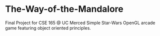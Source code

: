 # The-Way-of-the-Mandalore
Final Project for CSE 165 @ UC Merced
Simple Star-Wars OpenGL arcade game featuring object oriented principles.
